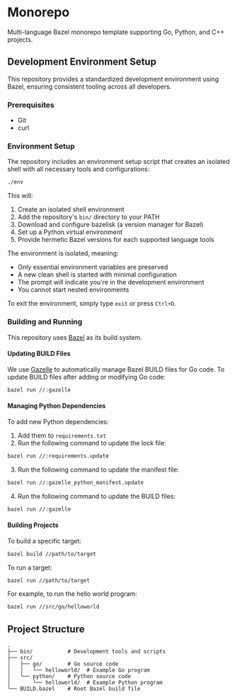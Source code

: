 # Monorepo

Multi-language Bazel monorepo template supporting Go, Python, and C++ projects.

## Development Environment Setup

This repository provides a standardized development environment using Bazel, ensuring consistent tooling across all developers.

### Prerequisites

- Git
- curl

### Environment Setup

The repository includes an environment setup script that creates an isolated shell with all necessary tools and configurations:

```sh
./env
```

This will:
1. Create an isolated shell environment
2. Add the repository's `bin/` directory to your PATH
3. Download and configure bazelisk (a version manager for Bazel)
4. Set up a Python virtual environment
5. Provide hermetic Bazel versions for each supported language tools

The environment is isolated, meaning:
- Only essential environment variables are preserved
- A new clean shell is started with minimal configuration
- The prompt will indicate you're in the development environment
- You cannot start nested environments

To exit the environment, simply type `exit` or press `Ctrl+D`.

### Building and Running

This repository uses [Bazel](https://bazel.build/) as its build system. 

#### Updating BUILD Files

We use [Gazelle](https://github.com/bazelbuild/bazel-gazelle) to automatically manage Bazel BUILD files for Go code. To update BUILD files after adding or modifying Go code:

```bash
bazel run //:gazelle
```

#### Managing Python Dependencies

To add new Python dependencies:
1. Add them to `requirements.txt`
2. Run the following command to update the lock file:
```bash
bazel run //:requirements.update
```
3. Run the following command to update the manifest file:
```bash
bazel run //:gazelle_python_manifest.update
```
4. Run the following command to update the BUILD files:
```bash
bazel run //:gazelle
```

#### Building Projects

To build a specific target:
```bash
bazel build //path/to/target
```

To run a target:
```bash
bazel run //path/to/target
```

For example, to run the hello world program:
```bash
bazel run //src/go/helloworld
```

## Project Structure

```
.
├── bin/           # Development tools and scripts
├── src/          
│   ├── go/        # Go source code
│   │   └── helloworld/  # Example Go program
│   └── python/    # Python source code
│       └── helloworld/  # Example Python program
└── BUILD.bazel    # Root Bazel build file
```
